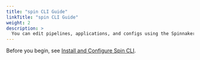```yaml
---
title: "spin CLI Guide"
linkTitle: "spin CLI Guide"
weight: 2
description: >
  You can edit pipelines, applications, and configs using the Spinnaker Command Line Interface (`spin` CLI).
---
```


Before you begin, see [Install and Configure Spin CLI](/docs/spin/other_config/spin).

